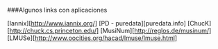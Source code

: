 ###Algunos links con aplicaciones 

[Iannix][http://www.iannix.org/]
[PD - puredata][puredata.info]
[ChucK][http://chuck.cs.princeton.edu/]
[MusiNum][http://reglos.de/musinum/]
[LMUSe][http://www.oocities.org/hacad/lmuse/lmuse.html]
